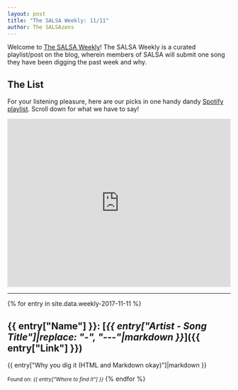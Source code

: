 ```yaml
---
layout: post
title: "The SALSA Weekly: 11/11"
author: The SALSAzens
---
```


Welcome to [The SALSA Weekly](/weekly)! The SALSA Weekly is a curated playlist/post on the blog, wherein members of SALSA will submit one song they have been digging the past week and why.

<style>
iframe { margin: 0 auto; display: block; width: 100%; }
</style>

## The List

For your listening pleasure, here are our picks in one handy dandy [Spotify
playlist](https://open.spotify.com/user/drabmakyo/playlist/2HxM5nszBeH6fWtCM700gz). Scroll down for what we have to say!

<iframe
src="https://open.spotify.com/embed/user/drabmakyo/playlist/2HxM5nszBeH6fWtCM700gz" width="300" height="380" frameborder="0" allowtransparency="true"></iframe>

-----

{% for entry in site.data.weekly-2017-11-11 %}
## {{ entry["Name"] }}: [*{{ entry["Artist - Song Title"]|replace: "-", "---"|markdown }}*]({{ entry["Link"] }})

{{ entry["Why you dig it (HTML and Markdown okay)"]|markdown }}

<small>Found on: <em>{{ entry["Where to find it"] }}</em></small>
{% endfor %}
